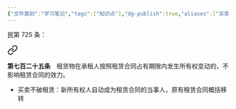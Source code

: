 ```yaml
---
{"文件类别":"学习笔记","tags":["知识点"],"dg-publish":true,"aliases":["买卖不破租赁"],"permalink":"/学习笔记/知识点cheese/让与不破租赁/","dgPassFrontmatter":true,"created":"2024-09-29T08:58:02.053+08:00","updated":"2024-09-30T11:35:16.311+08:00"}
---
```


民第 725 条：
<div class="transclusion internal-embed is-loaded"><a class="markdown-embed-link" href="////#t725" aria-label="Open link"><svg xmlns="http://www.w3.org/2000/svg" width="24" height="24" viewBox="0 0 24 24" fill="none" stroke="currentColor" stroke-width="2" stroke-linecap="round" stroke-linejoin="round" class="svg-icon lucide-link"><path d="M10 13a5 5 0 0 0 7.54.54l3-3a5 5 0 0 0-7.07-7.07l-1.72 1.71"></path><path d="M14 11a5 5 0 0 0-7.54-.54l-3 3a5 5 0 0 0 7.07 7.07l1.71-1.71"></path></svg></a><div class="markdown-embed">



**第七百二十五条**　租赁物在承租人按照租赁合同占有期限内发生所有权变动的，不影响租赁合同的效力。 

</div></div>

- 买卖不破租赁：新所有权人自动成为租赁合同的当事人，原有租赁合同概括移转